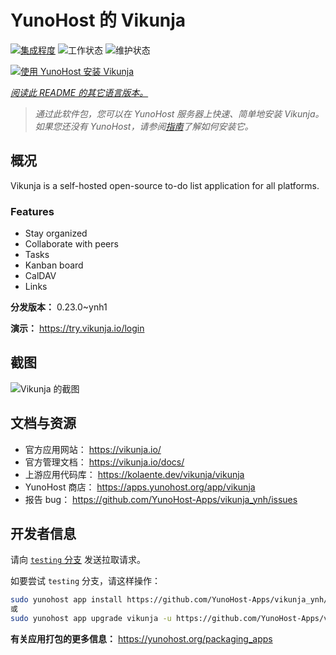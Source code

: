 <!--
注意：此 README 由 <https://github.com/YunoHost/apps/tree/master/tools/readme_generator> 自动生成
请勿手动编辑。
-->

# YunoHost 的 Vikunja

[![集成程度](https://dash.yunohost.org/integration/vikunja.svg)](https://dash.yunohost.org/appci/app/vikunja) ![工作状态](https://ci-apps.yunohost.org/ci/badges/vikunja.status.svg) ![维护状态](https://ci-apps.yunohost.org/ci/badges/vikunja.maintain.svg)

[![使用 YunoHost 安装 Vikunja](https://install-app.yunohost.org/install-with-yunohost.svg)](https://install-app.yunohost.org/?app=vikunja)

*[阅读此 README 的其它语言版本。](./ALL_README.md)*

> *通过此软件包，您可以在 YunoHost 服务器上快速、简单地安装 Vikunja。*  
> *如果您还没有 YunoHost，请参阅[指南](https://yunohost.org/install)了解如何安装它。*

## 概况

Vikunja is a self-hosted open-source to-do list application for all platforms.

### Features

- Stay organized 
- Collaborate with peers
- Tasks  
- Kanban board
- CalDAV
- Links  

**分发版本：** 0.23.0~ynh1

**演示：** <https://try.vikunja.io/login>

## 截图

![Vikunja 的截图](./doc/screenshots/kanban.png)

## 文档与资源

- 官方应用网站： <https://vikunja.io/>
- 官方管理文档： <https://vikunja.io/docs/>
- 上游应用代码库： <https://kolaente.dev/vikunja/vikunja>
- YunoHost 商店： <https://apps.yunohost.org/app/vikunja>
- 报告 bug： <https://github.com/YunoHost-Apps/vikunja_ynh/issues>

## 开发者信息

请向 [`testing` 分支](https://github.com/YunoHost-Apps/vikunja_ynh/tree/testing) 发送拉取请求。

如要尝试 `testing` 分支，请这样操作：

```bash
sudo yunohost app install https://github.com/YunoHost-Apps/vikunja_ynh/tree/testing --debug
或
sudo yunohost app upgrade vikunja -u https://github.com/YunoHost-Apps/vikunja_ynh/tree/testing --debug
```

**有关应用打包的更多信息：** <https://yunohost.org/packaging_apps>
